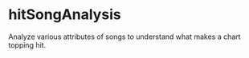 # hitSongAnalysis
Analyze various attributes of songs to understand what makes a chart topping hit.
